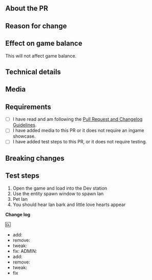 <!-- Guidelines: https://docs.spacestation14.io/en/getting-started/pr-guideline -->

## About the PR
<!-- Summarize what you changed here. -->

## Reason for change
<!-- Explain why it was changed. Link any relevant discussions or issues. -->

## Effect on game balance
<!-- Explain how this will affect game balance. -->
This will not affect game balance.

## Technical details
<!-- Summarize what code you changed, if any. This will speed up your review time. -->

## Media
<!-- Attach media if the PR makes changes that affect the in-game experience, such as new clothing, items, features, or important bug fixes.
Use screenshots or recorded videos as appropriate. Small fixes and refactors are exempt. Media may be used in progress reports with credit. -->

## Requirements
<!-- Confirm the following by placing an X in the brackets [X]: -->
- [ ] I have read and am following the [Pull Request and Changelog Guidelines](https://docs.spacestation14.com/en/general-development/codebase-info/pull-request-guidelines.html).
- [ ] I have added media to this PR or it does not require an ingame showcase.
- [ ] I have added test steps to this PR, or it does not require testing.
<!-- IMPORTANT: Not following the above will get your PR closed at the discretion of the maintainers. -->

## Breaking changes
<!-- List any breaking changes, including namespaces, public class/method/field changes, prototype renames; and provide instructions for fixing them.
This will be posted in #codebase-changes. -->

## Test steps
<!-- Write some test steps that prove your PR works as intended. This will speed up your review time. An example is included below -->
1. Open the game and load into the Dev station
2. Use the entity spawn window to spawn Ian
3. Pet Ian
4. You should hear Ian bark and little love hearts appear

**Change log**
<!-- Add a change log entry to make players aware of new features or changes that could affect gameplay.
Make sure to read the guidelines. Your change log must have a :cl: symbol, so our bot recognizes the changes
and adds them to the game's change log. An example change log is below.
-->
<!--
:cl:
- add: Candy bowls can now be found near waiting lines.
- remove: The syndicate headset has been removed from the uplink.
- tweak: The detective’s revolver now contains cap bullets instead of lethals.
- fix: Fixed reflected projectiles dealing stamina damage unintentionally.
ADMIN:
- add: Candy bowls can now be found near waiting lines.
- remove: The syndicate headset has been removed from the uplink.
- tweak: The detective’s revolver now contains cap bullets instead of lethals.
- fix:  Reflected projectiles no longer deal stamina damage unintentionally.
-->

:cl:
- add:
- remove:
- tweak:
- fix:
ADMIN:
- add:
- remove:
- tweak:
- fix
